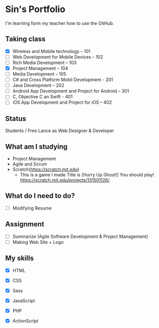 # Sin's Portfolio

I'm learning form my teacher how to use the GitHub.

## Taking class
- [x] Wireless and Mobile technology – 101
- [ ] Web Development for Mobile Devices – 102
- [ ] Rich Media Development – 103
- [x] Project Management – 104
- [ ] Media Development – 105
- [ ] C# and Cross Platform Mobil Development - 201
- [ ] Java Development – 202
- [ ] Android App Development and Project for Android – 301
- [ ] C, Objective C an Swift - 401
- [ ] iOS App Development and Project for iOS – 402

## Status
Students / Free Lance as Web Designer & Developer

## What am I studying
- Project Management
- Agile and Scrum
- Scratch(https://scratch.mit.edu)
  - This is a game I made
    Title is [Hurry Up Ghost!] You should play!
https://scratch.mit.edu/projects/131501126/

## What do I need to do?
- [ ] Modifying Resume

## Assignment
- [ ] Summarize (Agile Software Development & Project Management)
- [ ] Making Web Site + Logo

## My skills
- [x] HTML
- [x] CSS
- [x] Sass
- [x] JavaScript
- [x] PHP
- [x] ActionScript


